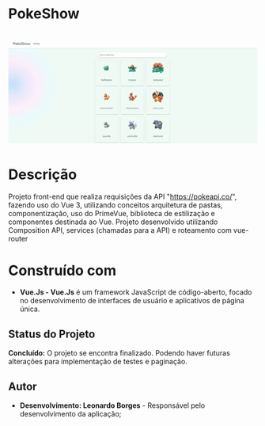 # PokeShow
<h1 align="center">
    <img alt="gif to show program" title="Show program" src="./src/assets/PokemonShowGif.gif" width="800" />
</h1>

# Descrição
Projeto front-end que realiza requisições da API "https://pokeapi.co/", fazendo uso do Vue 3, utilizando conceitos arquitetura de pastas, componentização, uso do PrimeVue, biblioteca de estilização e componentes destinada ao Vue. Projeto desenvolvido utilizando Composition API, services (chamadas para a API) e roteamento com vue-router

# Construído com
 - **Vue.Js - Vue.Js** é um framework JavaScript de código-aberto, focado no desenvolvimento de interfaces de usuário e aplicativos de página única.

## Status do Projeto
**Concluído:** O projeto se encontra finalizado. Podendo haver futuras alterações para implementação de testes e paginação.

## Autor
- **Desenvolvimento: Leonardo Borges** - Responsável pelo desenvolvimento da aplicação;
